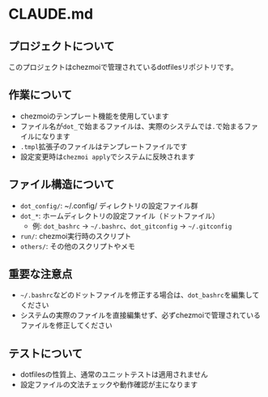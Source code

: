 # CLAUDE.md

## プロジェクトについて

このプロジェクトはchezmoiで管理されているdotfilesリポジトリです。

## 作業について

- chezmoiのテンプレート機能を使用しています
- ファイル名が`dot_`で始まるファイルは、実際のシステムでは`.`で始まるファイルになります
- `.tmpl`拡張子のファイルはテンプレートファイルです
- 設定変更時は`chezmoi apply`でシステムに反映されます

## ファイル構造について

- `dot_config/`: ~/.config/ ディレクトリの設定ファイル群
- `dot_*`: ホームディレクトリの設定ファイル（ドットファイル）
  - 例: `dot_bashrc` → `~/.bashrc`、`dot_gitconfig` → `~/.gitconfig`
- `run/`: chezmoi実行時のスクリプト
- `others/`: その他のスクリプトやメモ

## 重要な注意点

- `~/.bashrc`などのドットファイルを修正する場合は、`dot_bashrc`を編集してください
- システムの実際のファイルを直接編集せず、必ずchezmoiで管理されているファイルを修正してください

## テストについて

- dotfilesの性質上、通常のユニットテストは適用されません
- 設定ファイルの文法チェックや動作確認が主になります

